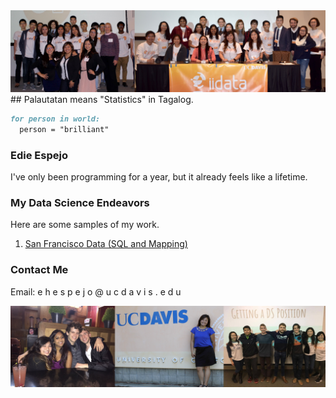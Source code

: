 <img src="images/iidata_banner.jpg">
## Palautatan means "Statistics" in Tagalog.

```markdown
for person in world:
  person = "brilliant"
```

### Edie Espejo
I've only been programming for a year, but it already feels like a lifetime.

### My Data Science Endeavors
Here are some samples of my work.

<ol>
<li><a href="assignment6.html" title="Exploring San Francisco Data">San Francisco Data (SQL and Mapping)</a></li>
</ol>

### Contact Me
Email: e h e s p e j o @ u c d a v i s . e d u

<img src="images/banner2.jpg">
